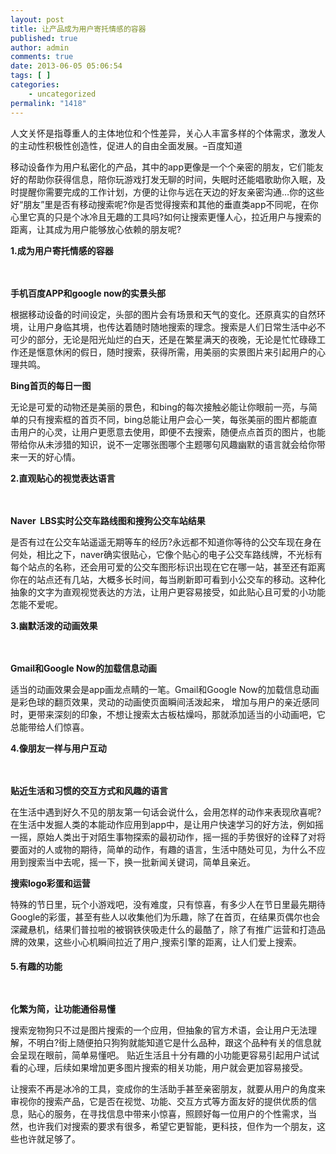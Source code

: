 ```yaml
---
layout: post
title: 让产品成为用户寄托情感的容器
published: true
author: admin
comments: true
date: 2013-06-05 05:06:54
tags: [ ]
categories:
    - uncategorized
permalink: "1418"
---
```

人文关怀是指尊重人的主体地位和个性差异，关心人丰富多样的个体需求，激发人的主动性积极性创造性，促进人的自由全面发展。–百度知道

移动设备作为用户私密化的产品，其中的app更像是一个个亲密的朋友，它们能友好的帮助你获得信息，陪你玩游戏打发无聊的时间，失眠时还能唱歌助你入眠，及时提醒你需要完成的工作计划，方便的让你与远在天边的好友亲密沟通…你的这些好“朋友”里是否有移动搜索呢?你是否觉得搜索和其他的垂直类app不同呢，在你心里它真的只是个冰冷且无趣的工具吗?如何让搜索更懂人心，拉近用户与搜索的距离，让其成为用户能够放心依赖的朋友呢?

**1.成为用户寄托情感的容器**


  
　　

**手机百度APP和google now的实景头部**

根据移动设备的时间设定，头部的图片会有场景和天气的变化。还原真实的自然环境，让用户身临其境，也传达着随时随地搜索的理念。搜索是人们日常生活中必不可少的部分，无论是阳光灿烂的白天，还是在繁星满天的夜晚，无论是忙忙碌碌工作还是惬意休闲的假日，随时搜索，获得所需，用美丽的实景图片来引起用户的心理共鸣。

**Bing首页的每日一图**

无论是可爱的动物还是美丽的景色，和bing的每次接触必能让你眼前一亮，与简单的只有搜索框的首页不同，bing总能让用户会心一笑，每张美丽的图片都能直击用户的心灵，让用户更愿意去使用，即便不去搜索，随便点点首页的图片，也能带给你从未涉猎的知识，说不一定哪张图哪个主题哪句风趣幽默的语言就会给你带来一天的好心情。

**2.直观贴心的视觉表达语言**


  
　　

**Naver  LBS实时公交车路线图和搜狗公交车站结果**

是否有过在公交车站遥遥无期等车的经历?永远都不知道你等待的公交车现在身在何处，相比之下，naver确实很贴心，它像个贴心的电子公交车路线牌，不光标有每个站点的名称，还会用可爱的公交车图形标识出现在它在哪一站，甚至还有距离你在的站点还有几站，大概多长时间，每当刷新即可看到小公交车的移动。这种化抽象的文字为直观视觉表达的方法，让用户更容易接受，如此贴心且可爱的小功能怎能不爱呢。

**3.幽默活泼的动画效果**


  
　　

**Gmail和Google Now的加载信息动画**

适当的动画效果会是app画龙点睛的一笔。Gmail和Google Now的加载信息动画是彩色球的翻页效果，灵动的动画使页面瞬间活泼起来， 增加与用户的亲近感同时，更带来深刻的印象，不想让搜索太古板枯燥吗，那就添加适当的小动画吧，它总能带给人们惊喜。

**4.像朋友一样与用户互动**


  
　　

**贴近生活和习惯的交互方式和风趣的语言**

在生活中遇到好久不见的朋友第一句话会说什么，会用怎样的动作来表现欣喜呢?在生活中发掘人类的本能动作应用到app中，是让用户快速学习的好方法，例如摇一摇，原始人类出于对陌生事物探索的最初动作，摇一摇的手势很好的诠释了对将要面对的人或物的期待，简单的动作，有趣的语言，生活中随处可见，为什么不应用到搜索当中去呢，摇一下，换一批新闻关键词，简单且亲近。

**搜索logo彩蛋和运营**

特殊的节日里，玩个小游戏吧，没有难度，只有惊喜，有多少人在节日里最先期待Google的彩蛋，甚至有些人以收集他们为乐趣，除了在首页，在结果页偶尔也会深藏悬机，结果们普拉啦的被钢铁侠吸走什么的最酷了，除了有推广运营和打造品牌的效果，这些小心机瞬间拉近了用户¸搜索引擎的距离，让人们爱上搜索。

**5.有趣的功能**


  
　　

**化繁为简，让功能通俗易懂**

搜索宠物狗只不过是图片搜索的一个应用，但抽象的官方术语，会让用户无法理解，不明白?街上随便拍只狗狗就能知道它是什么品种，跟这个品种有关的信息就会呈现在眼前，简单易懂吧。 贴近生活且十分有趣的小功能更容易引起用户试试看的心理，后续如果增加更多图片搜索的相关功能，用户就会更加容易接受。

让搜索不再是冰冷的工具，变成你的生活助手甚至亲密朋友，就要从用户的角度来审视你的搜索产品，它是否在视觉、功能、交互方式等方面友好的提供优质的信息，贴心的服务，在寻找信息中带来小惊喜，照顾好每一位用户的个性需求，当然，也许我们对搜索的要求有很多，希望它更智能，更科技，但作为一个朋友，这些也许就足够了。